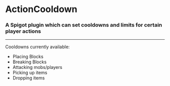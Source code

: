 # ActionCooldown
### A Spigot plugin which can set cooldowns and limits for certain player actions ###
 - - - -
Cooldowns currently available:
* Placing Blocks
* Breaking Blocks
* Attacking mobs/players
* Picking up items
* Dropping items
